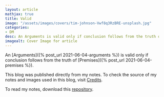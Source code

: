 ```yaml
---
layout: article
mathjax: true
title: Valid
image: "/assets/images/covers/tim-johnson-Vwf8q3RzBRE-unsplash.jpg"
categories:
- DM
desc: An Arguments is valid only if conclusion follows from the truth of Premises. 
imagealt: Cover Image for article
---
```


An [Arguments]({% post_url 2021-06-04-arguments %}) is valid only if conclusion follows from the truth of [Premises]({% post_url 2021-06-04-premises %}).

This blog was published directly from my notes.
To check the source of my notes and images used in this blog, visit <a href="/credits.html" target="_blank">Credits</a>.

To read my notes, download this <a href="https://github.com/bovem/CS" target="blank">repository</a>.